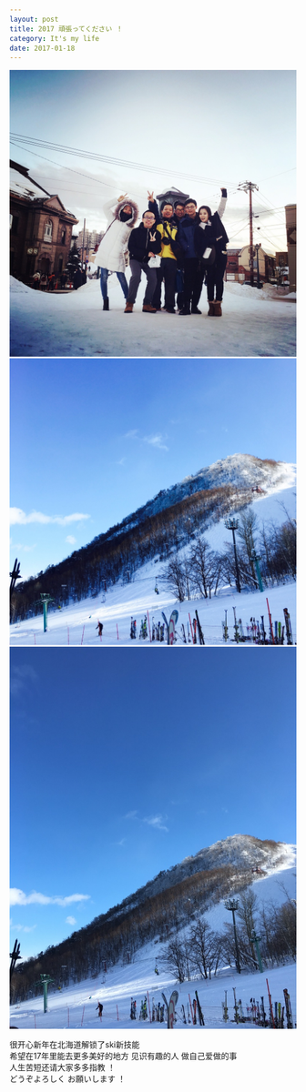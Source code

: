 ```yaml
---
layout: post
title: 2017 頑張ってください ！ 
category: It's my life
date: 2017-01-18
---
```

![](/res/my_image/17-01-18-00.jpg)  
![](/res/my_image/17-01-18-01.jpg)  
![](/res/my_image/17-01-18-02.jpg)

很开心新年在北海道解锁了ski新技能  
希望在17年里能去更多美好的地方 见识有趣的人 做自己爱做的事  
人生苦短还请大家多多指教 ！    
どうぞよろしく お願いします ！